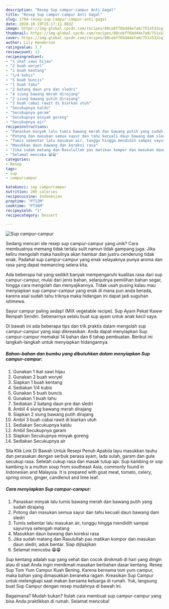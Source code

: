 ```yaml
---
description: "Resep Sup campur-campur Anti Gagal"
title: "Resep Sup campur-campur Anti Gagal"
slug: 1794-resep-sup-campur-campur-anti-gagal
date: 2020-10-19T15:17:11.883Z
image: https://img-global.cpcdn.com/recipes/80cebff6bd44e7a0/751x532cq70/sup-campur-campur-foto-resep-utama.jpg
thumbnail: https://img-global.cpcdn.com/recipes/80cebff6bd44e7a0/751x532cq70/sup-campur-campur-foto-resep-utama.jpg
cover: https://img-global.cpcdn.com/recipes/80cebff6bd44e7a0/751x532cq70/sup-campur-campur-foto-resep-utama.jpg
author: Lily Henderson
ratingvalue: 3.7
reviewcount: 13
recipeingredient:
- "1 ikat sawi hijau"
- "2 buah woryel"
- "1 buah kentang"
- "1/4 kubis"
- "5 buah buncis"
- "1 buah tahu"
- "2 batang daun pre dan sledri"
- "4 siung bawang merah dirajang"
- "2 siung bawang putih dirajang"
- "3 buah cabai rawit di biarkan utuh"
- "Secukupnya kaldu"
- "Secukupnya garam"
- "Secukupnya minyak goreng"
- "Secukupnya air"
recipeinstructions:
- "Panaskan minyak lalu tumis bawang merah dan bawang putih yang sudah dirajang"
- "Potong dan masukan semua sayur dan tahu kecuali daun bawang dam sledri"
- "Tumis sebentar lalu masukan air, tunggu hingga mendidih sampai sayurnya setengah matang"
- "Masukkan daun bawang dan koreksi rasa"
- "Jika sudah matang dan Rasulullah pas matikan kompor dan masukan daun sledri, aduk bentar. Siap dijlsajikan"
- "Selamat mencoba 😁😁"
categories:
- Resep
tags:
- sup
- campurcampur

katakunci: sup campurcampur 
nutrition: 205 calories
recipecuisine: Indonesian
preptime: "PT12M"
cooktime: "PT36M"
recipeyield: "1"
recipecategory: Dessert

---
```



![Sup campur-campur](https://img-global.cpcdn.com/recipes/80cebff6bd44e7a0/751x532cq70/sup-campur-campur-foto-resep-utama.jpg)

Sedang mencari ide resep sup campur-campur yang unik? Cara membuatnya memang tidak terlalu sulit namun tidak gampang juga. Jika keliru mengolah maka hasilnya akan hambar dan justru cenderung tidak enak. Padahal sup campur-campur yang enak selayaknya punya aroma dan rasa yang dapat memancing selera kita.

Ada beberapa hal yang sedikit banyak mempengaruhi kualitas rasa dari sup campur-campur, mulai dari jenis bahan, selanjutnya pemilihan bahan segar, hingga cara mengolah dan menyajikannya. Tidak usah pusing kalau mau menyiapkan sup campur-campur yang enak di mana pun anda berada, karena asal sudah tahu triknya maka hidangan ini dapat jadi suguhan istimewa.

Sayur campur paling sedap! (MIX vegetable recipe). Sup Ayam Pekat Kaww Rempah Sendiri. Sebenarnya selalu buat sup ayam untuk anak kecil saya.


Di bawah ini ada beberapa tips dan trik praktis dalam mengolah sup campur-campur yang siap dikreasikan. Anda dapat menyiapkan Sup campur-campur memakai 14 bahan dan 6 tahap pembuatan. Berikut ini langkah-langkah untuk menyiapkan hidangannya.

<!--inarticleads1-->

##### Bahan-bahan dan bumbu yang dibutuhkan dalam menyiapkan Sup campur-campur:

1. Gunakan 1 ikat sawi hijau
1. Gunakan 2 buah woryel
1. Siapkan 1 buah kentang
1. Sediakan 1/4 kubis
1. Gunakan 5 buah buncis
1. Gunakan 1 buah tahu
1. Sediakan 2 batang daun pre dan sledri
1. Ambil 4 siung bawang merah dirajang
1. Siapkan 2 siung bawang putih dirajang
1. Ambil 3 buah cabai rawit di biarkan utuh
1. Sediakan Secukupnya kaldu
1. Ambil Secukupnya garam
1. Siapkan Secukupnya minyak goreng
1. Sediakan Secukupnya air


Sila Klik Link Di Bawah Untuk Resepi Penuh Apabila layu masukkan tauhu dan perasakan dengan serbuk perasa ayam, lada sulah, garam dan gula secukup rasa. Setelah cukup rasa dan masak tutup api. Sup kambing or sop kambing is a mutton soup from southeast Asia, commonly found in Indonesian and Malaysia. It is prepared with goat meat, tomato, celery, spring onion, ginger, candlenut and lime leaf. 

<!--inarticleads2-->

##### Cara menyiapkan Sup campur-campur:

1. Panaskan minyak lalu tumis bawang merah dan bawang putih yang sudah dirajang
1. Potong dan masukan semua sayur dan tahu kecuali daun bawang dam sledri
1. Tumis sebentar lalu masukan air, tunggu hingga mendidih sampai sayurnya setengah matang
1. Masukkan daun bawang dan koreksi rasa
1. Jika sudah matang dan Rasulullah pas matikan kompor dan masukan daun sledri, aduk bentar. Siap dijlsajikan
1. Selamat mencoba 😁😁


Sup kentang adalah sup yang sehat dan cocok dinikmati di hari yang dingin atau di saat Anda ingin menikmati masakan berbahan dasar kentang. Resep Sup Tom Yum Campur Kuah Bening. Karena bernama tom yum campur, maka bahan yang dimasukkan beraneka ragam. Kreasikan Sup Campur untuk melengkapi saat makan bersama keluarga di rumah. Yuk, langsung buat Sup Campur dengan resep mudahnya di bawah ini. 

Bagaimana? Mudah bukan? Itulah cara membuat sup campur-campur yang bisa Anda praktikkan di rumah. Selamat mencoba!
